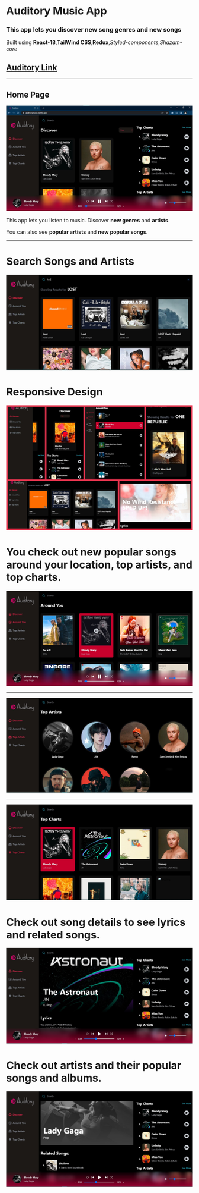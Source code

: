 # Auditory Music App
### This app lets you discover new song **genres** and new **songs**
Built using **React-18**,**TailWind CSS**,**Redux**,*Styled-components*,*Shazam-core*

## [Auditory Link](https://auditory.netlify.app/ "Link to App")

***
## Home Page
![Home Page](https://github.com/Sidhartha-Saxena/Auditory/blob/master/homepage1.jpg?raw=true "HomePage")

This app lets you listen to music. Discover **new genres** and **artists**.

You can also see **popular artists** and **new popular songs**.

***

# Search Songs and Artists

![Search Page](https://github.com/Sidhartha-Saxena/Auditory/blob/master/searchpage.jpg?raw=true "Search Page")

# Responsive Design

![Responsive Design](https://github.com/Sidhartha-Saxena/Auditory/blob/master/responsive.jpg?raw=true "Responsive Design")

# You check out new popular songs around your location, top artists, and top charts.

![Around You Page](https://github.com/Sidhartha-Saxena/Auditory/blob/master/aroundyoupage.jpg?raw=true "Around You Page")

***
![Top artists](https://github.com/Sidhartha-Saxena/Auditory/blob/master/topartistpage.jpg?raw=true "Top artists")

***

![Top charts](https://github.com/Sidhartha-Saxena/Auditory/blob/master/topchartspage.jpg?raw=true "Top charts")

# Check out song details to see lyrics and related songs.

![Song Details](https://github.com/Sidhartha-Saxena/Auditory/blob/master/songdetailspage.jpg?raw=true "Artist detail")

# Check out artists and their popular songs and albums.

![Artist Details](https://github.com/Sidhartha-Saxena/Auditory/blob/master/artistdetailpage.jpg?raw=true "Artist detail")  

